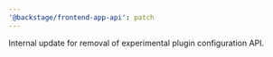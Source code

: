 ```yaml
---
'@backstage/frontend-app-api': patch
---
```


Internal update for removal of experimental plugin configuration API.
